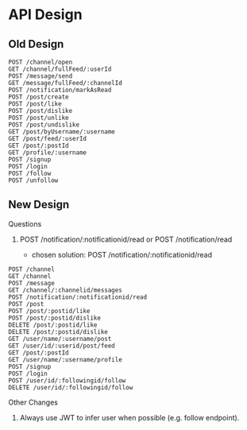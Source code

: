 # API Design

## Old Design

```
POST /channel/open
GET /channel/fullFeed/:userId
POST /message/send
GET /message/fullFeed/:channelId
POST /notification/markAsRead
POST /post/create
POST /post/like
POST /post/dislike
POST /post/unlike
POST /post/undislike
GET /post/byUsername/:username
GET /post/feed/:userId
GET /post/:postId
GET /profile/:username
POST /signup
POST /login
POST /follow
POST /unfollow
```

## New Design

Questions

1) POST /notification/:notificationid/read or POST /notification/read

    - chosen solution: POST /notification/:notificationid/read

```
POST /channel
GET /channel
POST /message
GET /channel/:channelid/messages
POST /notification/:notificationid/read
POST /post
POST /post/:postid/like
POST /post/:postid/dislike
DELETE /post/:postid/like
DELETE /post/:postid/dislike
GET /user/name/:username/post
GET /user/id/:userid/post/feed
GET /post/:postId
GET /user/name/:username/profile
POST /signup
POST /login
POST /user/id/:followingid/follow
DELETE /user/id/:followingid/follow
```

Other Changes

1) Always use JWT to infer user when possible (e.g. follow endpoint).